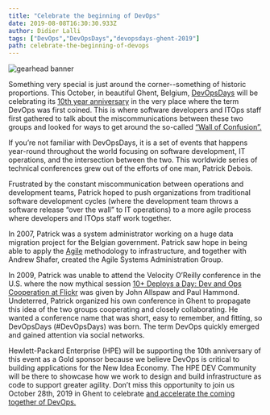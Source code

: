 ```yaml
---
title: "Celebrate the beginning of DevOps"
date: 2019-08-08T16:30:30.933Z
author: Didier Lalli 
tags: ["DevOps","DevOpsDays","devopsdays-ghent-2019"]
path: celebrate-the-beginning-of-devops
---
```

![gearhead banner](https://hpe-developer-portal.s3.amazonaws.com/uploads/media/2019/8/gearhead-banner-1565283401379.png)

Something very special is just around the corner--something of historic proportions. This October, in beautiful Ghent, Belgium, [DevOpsDays](https://devopsdays.org/) will be celebrating its [10th year anniversary](https://devopsdays.org/events/2019-ghent/welcome/) in the very place where the term DevOps was first coined. This is where software developers and ITOps staff first gathered to talk about the miscommunications between these two groups and looked for ways to get around the so-called [“Wall of Confusion”. ](https://sellegi.se/glossary/wall-of-confusion/)

If you’re not familiar with DevOpsDays, it is a set of events that happens year-round throughout the world focusing on software development, IT operations, and the intersection between the two. This worldwide series of technical conferences grew out of the efforts of one man, Patrick Debois. 

Frustrated by the constant miscommunication between operations and development teams, Patrick hoped to push organizations from traditional software development cycles (where the development team throws a software release “over the wall” to IT operations) to a more agile process where developers and ITOps staff work together.

In 2007, Patrick was a system administrator working on a huge data migration project for the Belgian government. Patrick saw hope in being able to apply the [Agile](https://agilemanifesto.org/) methodology to infrastructure, and together with Andrew Shafer, created the Agile Systems Administration Group. 

In 2009, Patrick was unable to attend the Velocity O’Reilly conference in the U.S. where the now mythical session [10+ Deploys a Day: Dev and Ops Cooperation at Flickr](https://fr.slideshare.net/jallspaw/10-deploys-per-day-dev-and-ops-cooperation-at-flickr/15-Lowering_risk_of_changethrough_tools) was given by John Allspaw and Paul Hammond. Undeterred, Patrick organized his own conference in Ghent to propagate this idea of the two groups cooperating and closely collaborating. He wanted a conference name that was short, easy to remember, and fitting, so DevOpsDays (#DevOpsDays) was born. The term DevOps quickly emerged and gained attention via social networks.

Hewlett-Packard Enterprise (HPE) will be supporting the 10th anniversary of this event as a Gold sponsor because we believe DevOps is critical to building applications for the New Idea Economy. The HPE DEV Community will be there to showcase how we work to design and build infrastructure as code to support greater agility. Don’t miss this opportunity to join us October 28th, 2019 in Ghent to celebrate [and accelerate the coming together of DevOps.](http://cloudplatformonline.com/rs/248-TPC-286/images/DORA-State%20of%20DevOps.pdf)
